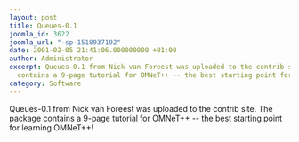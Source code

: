 ```yaml
---
layout: post
title: Queues-0.1
joomla_id: 3622
joomla_url: "-sp-1518937192"
date: 2001-02-05 21:41:06.000000000 +01:00
author: Administrator
excerpt: Queues-0.1 from Nick van Foreest was uploaded to the contrib site. The package
  contains a 9-page tutorial for OMNeT++ -- the best starting point for learning OMNeT++!
category: Software
---
```

Queues-0.1 from Nick van Foreest was uploaded to the contrib site. The package contains a 9-page tutorial for OMNeT++ -- the best starting point for learning OMNeT++!
